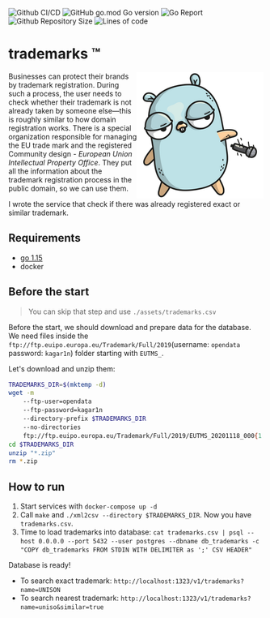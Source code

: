 ![Github CI/CD](https://img.shields.io/github/workflow/status/denchick/trademarks/Go?style=for-the-badge&logo=github)
![GitHub go.mod Go version](https://img.shields.io/github/go-mod/go-version/denchick/trademarks?style=for-the-badge)
![Go Report](https://goreportcard.com/badge/github.com/denchick/trademarks?style=for-the-badge)
![Github Repository Size](https://img.shields.io/github/repo-size/denchick/trademarks?style=for-the-badge)
![Lines of code](https://img.shields.io/tokei/lines/github/denchick/trademarks?style=for-the-badge)

# trademarks ™️

<img align="right" src="./assets/gopher.png">

Businesses can protect their brands by trademark registration. During such a process, the user needs to check whether their trademark is not already taken by someone else—this is roughly similar to how domain registration works. There is a special organization responsible for managing the EU trade mark and the registered Community design - *European Union Intellectual Property Office*. They put all the information about the trademark registration process in the public domain, so we can use them.

I wrote the service that check if there was already registered exact or similar trademark.

## Requirements

- [go 1.15](https://golang.org/doc/install)
- docker

## Before the start

> You can skip that step and use `./assets/trademarks.csv`

Before the start, we should download and prepare data for the database. We need files inside the `ftp://ftp.euipo.europa.eu/Trademark/Full/2019`(username: `opendata` password: `kagar1n`) folder starting with `EUTMS_`.

Let's download and unzip them:

```bash
TRADEMARKS_DIR=$(mktemp -d)
wget -m 
    --ftp-user=opendata 
    --ftp-password=kagar1n 
    --directory-prefix $TRADEMARKS_DIR 
    --no-directories
    ftp://ftp.euipo.europa.eu/Trademark/Full/2019/EUTMS_20201118_000{1..6}.zip
cd $TRADEMARKS_DIR
unzip "*.zip"
rm *.zip
```

## How to run

1. Start services with `docker-compose up -d `
2. Call `make` and `./xml2csv --directory $TRADEMARKS_DIR`. Now you have `trademarks.csv`.
3. Time to load trademarks into database: `cat trademarks.csv | psql --host 0.0.0.0 --port 5432 --user postgres --dbname db_trademarks -c "COPY db_trademarks FROM STDIN WITH DELIMITER as ';' CSV HEADER"`

Database is ready!

- To search exact trademark: `http://localhost:1323/v1/trademarks?name=UNISON`
- To search nearest trademark: `http://localhost:1323/v1/trademarks?name=uniso&similar=true`
